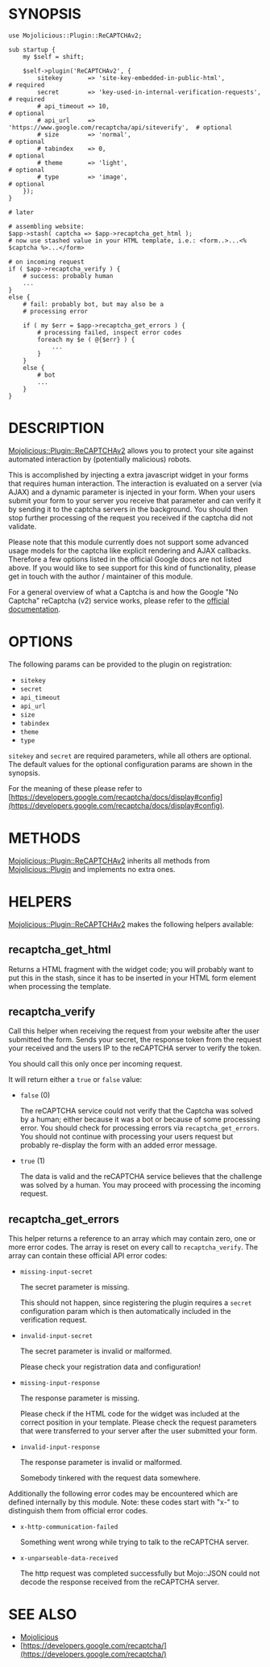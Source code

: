 # SYNOPSIS

    use Mojolicious::Plugin::ReCAPTCHAv2;

    sub startup {
        my $self = shift;

        $self->plugin('ReCAPTCHAv2', {
            sitekey       => 'site-key-embedded-in-public-html',                 # required
            secret        => 'key-used-in-internal-verification-requests',       # required
            # api_timeout => 10,                                                 # optional
            # api_url     => 'https://www.google.com/recaptcha/api/siteverify',  # optional
            # size        => 'normal',                                           # optional
            # tabindex    => 0,                                                  # optional
            # theme       => 'light',                                            # optional
            # type        => 'image',                                            # optional
        });
    }

    # later

    # assembling website:
    $app->stash( captcha => $app->recaptcha_get_html );
    # now use stashed value in your HTML template, i.e.: <form..>...<% $captcha %>...</form>

    # on incoming request
    if ( $app->recaptcha_verify ) {
        # success: probably human
        ...
    }
    else {
        # fail: probably bot, but may also be a
        # processing error

        if ( my $err = $app->recaptcha_get_errors ) {
            # processing failed, inspect error codes
            foreach my $e ( @{$err} ) {
                ...
            }
        }
        else {
            # bot
            ...
        }
    }

# DESCRIPTION

[Mojolicious::Plugin::ReCAPTCHAv2](https://metacpan.org/pod/Mojolicious::Plugin::ReCAPTCHAv2) allows you to protect your site against
automated interaction by (potentially malicious) robots.

This is accomplished by injecting a extra javascript widget in your forms
that requires human interaction. The interaction is evaluated on a server
(via AJAX) and a dynamic parameter is injected in your form.
When your users submit your form to your server you receive that parameter
and can verify it by sending it to the captcha servers in the background.
You should then stop further processing of the request you received if the
captcha did not validate.

Please note that this module currently does not support some advanced usage
models for the captcha like explicit rendering and AJAX callbacks.
Therefore a few options listed in the official Google docs are not listed
above.
If you would like to see support for this kind of functionality, please
get in touch with the author / maintainer of this module.

For a general overview of what a Captcha is and how the Google "No Captcha"
reCaptcha (v2) service works, please refer to the
[official documentation](https://developers.google.com/recaptcha/).

# OPTIONS

The following params can be provided to the plugin on registration:

- `sitekey`
- `secret`
- `api_timeout`
- `api_url`
- `size`
- `tabindex`
- `theme`
- `type`

`sitekey` and `secret` are required parameters, while all others are
optional. The default values for the optional configuration params are shown
in the synopsis.

For the meaning of these please refer to [https://developers.google.com/recaptcha/docs/display#config](https://developers.google.com/recaptcha/docs/display#config).

# METHODS

[Mojolicious::Plugin::ReCAPTCHAv2](https://metacpan.org/pod/Mojolicious::Plugin::ReCAPTCHAv2) inherits all methods from [Mojolicious::Plugin](https://metacpan.org/pod/Mojolicious::Plugin)
and implements no extra ones.

# HELPERS

[Mojolicious::Plugin::ReCAPTCHAv2](https://metacpan.org/pod/Mojolicious::Plugin::ReCAPTCHAv2) makes the following helpers available:

## recaptcha\_get\_html

Returns a HTML fragment with the widget code; you will probably want to put
this in the stash, since it has to be inserted in your HTML form element
when processing the template.

## recaptcha\_verify

Call this helper when receiving the request from your website after the user
submitted the form. Sends your secret, the response token from the request
your received and the users IP to the reCAPTCHA server to verify the token.

You should call this only once per incoming request.

It will return either a `true` or `false` value:

- `false` (0)

    The reCAPTCHA service could not verify that the Captcha was solved by a
    human; either because it was a bot or because of some processing error.
    You should check for processing errors via `recaptcha_get_errors`.
    You should not continue with processing your users request but probably
    re-display the form with an added error message.

- `true` (1)

    The data is valid and the reCAPTCHA service believes that the challenge
    was solved by a human. You may proceed with processing the incoming request.

## recaptcha\_get\_errors

This helper returns a reference to an array which may contain zero, one
or more error codes.
The array is reset on every call to `recaptcha_verify`.
The array can contain these official API error codes:

- `missing-input-secret`

    The secret parameter is missing.

    This should not happen, since registering the plugin requires a `secret`
    configuration param which is then automatically included in the verification
    request.

- `invalid-input-secret`

    The secret parameter is invalid or malformed.

    Please check your registration data and configuration!

- `missing-input-response`

    The response parameter is missing.

    Please check if the HTML code for the widget was included at the correct
    position in your template. Please check the request parameters that were
    transferred to your server after the user submitted your form.

- `invalid-input-response`

    The response parameter is invalid or malformed.

    Somebody tinkered with the request data somewhere.

Additionally the following error codes may be encountered which are defined
internally by this module. Note: these codes start with "x-" to 
distinguish them from official error codes.

- `x-http-communication-failed`

    Something went wrong while trying to talk to the reCAPTCHA server.

- `x-unparseable-data-received`

    The http request was completed successfully but Mojo::JSON could not
    decode the response received from the reCAPTCHA server.

# SEE ALSO

- [Mojolicious](https://metacpan.org/pod/Mojolicious)
- [https://developers.google.com/recaptcha/](https://developers.google.com/recaptcha/)
